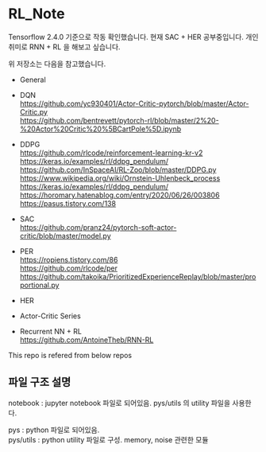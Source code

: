 # RL_Note
Tensorflow 2.4.0 기준으로 작동 확인했습니다.
현재 SAC + HER 공부중입니다.
개인 취미로 RNN + RL 을 해보고 싶습니다.

위 저장소는 다음을 참고했습니다.<br>

* General

* DQN <br>
https://github.com/yc930401/Actor-Critic-pytorch/blob/master/Actor-Critic.py <br>
https://github.com/bentrevett/pytorch-rl/blob/master/2%20-%20Actor%20Critic%20%5BCartPole%5D.ipynb <br>

* DDPG <br>
https://github.com/rlcode/reinforcement-learning-kr-v2<br>
https://keras.io/examples/rl/ddpg_pendulum/ <br>
https://github.com/InSpaceAI/RL-Zoo/blob/master/DDPG.py<br>
https://www.wikipedia.org/wiki/Ornstein-Uhlenbeck_process<br>
https://keras.io/examples/rl/ddpg_pendulum/ <br>
https://horomary.hatenablog.com/entry/2020/06/26/003806 <br>
https://pasus.tistory.com/138 <br>

* SAC <br>
https://github.com/pranz24/pytorch-soft-actor-critic/blob/master/model.py<br>

* PER <br>
https://ropiens.tistory.com/86 <br>
https://github.com/rlcode/per <br>
https://github.com/takoika/PrioritizedExperienceReplay/blob/master/proportional.py <br>

* HER <br>

* Actor-Critic Series <br>

* Recurrent NN + RL <br>
https://github.com/AntoineTheb/RNN-RL

This repo is refered from below repos<br>

## 파일 구조 설명

notebook : jupyter notebook 파일로 되어있음. pys/utils 의 utility 파일을 사용한다.

pys : python 파일로 되어있음.<br>
pys/utils : python utility 파일로 구성. memory, noise 관련한 모듈<br>
